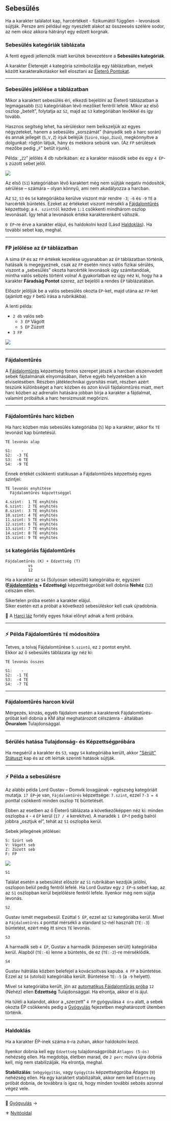 ## Sebesülés

Ha a karakter találatot kap, harcértékeit - fizikumától függően - levonások sújtják. Persze ami például egy nyeszlett alakot az összeesés szélére sodor, az nem okoz akkora hátrányt egy edzett korgnak.

### Sebesülés kategóriák táblázata

A fenti egyedi jellemzők miatt kerültek bevezetésre a **Sebesülés kategóriák**.

A karakter Életerejét `4` kategória szimbolizálja egy táblázatban, melyek között karakteralkotáskor kell elosztani az [Életerő Pontokat](010_10_01_ep_fp.md).

---
### Sebesülés jelölése a táblázatban

Mikor a karaktert sebesülés éri, elkezdi bejelölni az Életerő táblázatban a legmagasabb (`S1`) kategóriában lévő mezőket fentről lefelé. Mikor az első oszlop „betelt”, folytatja az `S2`, majd az `S3` kategóriában levőkkel és így tovább.

Hasznos segítség lehet, ha sérüléskor nem beikszeljük az egyes négyzeteket, hanem a sebesülés „sorszámát” (hányadik seb a harc során) és annak jellegét (`S,V,Z`) írjuk beléjük (`Szúró,Vágó,Zúzó`), megkönnyítve a dolgunkat: rögtön látjuk, hány és mekkora sebünk van. (Az `FP` sérülések mezőbe pedig „`F`” betűt írjunk).

Példa: „`Z2`” jelölés 4 db rubrikában: ez a karakter második sebe és egy `4 ÉP`-s zúzott sebet jelöl.

![](images/02_eletero_tablazat_harcertek_levonassal.png)

Az első (`S1`) kategóriában lévő karaktert még nem sújtják negatív módosítók, sérülése – számára – olyan könnyű, ami nem akadályozza a harcban.

Az `S2`, `S3` és `S4` kategóriákba kerülve viszont már rendre `-3`; `-6` és `-9` `TÉ` a harcérték büntetés. Ezeket az értékeket viszont mérsékli a [Fájdalomtűrés](kepzettsegek.primer.altalanos/fajdalomtures.md) képzettség: a `4. szinttől` kezdve `1:1` csökkenti mindhárom oszlop levonásait. Így tehát a levonások értéke karakterenként változik.

`0 ÉP`-re érve a karakter elájul, és haldokolni kezd (Lásd [Haldoklás](#haldokl%C3%A1s)). Ha további sebet kap, meghal.

---
### FP jelölése az `ÉP` táblázatban

A sima `ÉP` és az `FP` értékek kezelése ugyanabban az `ÉP` táblázatban történik, hatásaik is megegyeznek, csak az `FP` esetén nincs valós fizikai sérülés, viszont a „sebesülés” okozta harcérték levonások úgy számítandóak, mintha valós sebzés történt volna! A gyakorlatban ez úgy néz ki, hogy ha a karakter **Fáradság Pontot** szerez, azt bejelöli a rendes `ÉP` táblázatában.

Először jelöljük be a valós sebesülés okozta `ÉP`-ket, majd utána az `FP`-ket (ajánlott egy `F` betű írása a rubrikákba).

A lenti példa:
- `2 db` valós seb
  - `3 ÉP` Vágott
  - `5 ÉP` Zúzott
- `3 FP`

![](images/06_fp.png)

---
### Fájdalomtűrés

A [Fájdalomtűrés](kepzettsegek.primer.altalanos/fajdalomtures.md) képzettség fontos szerepet játszik a harcban elszenvedett sebek fájdalmának elnyomásában, illetve egyéb helyzetekben a kín elviselésében. Részben játéktechnikai gyorsítás miatt, részben azért teszünk különbséget a harc közben és azon kívüli fájdalomtűrés miatt, mert harc közben az adrenalin hatására jobban bírja a karakter a fájdalmat, valamint próbáltuk a harc heroizmusát megőrizni.

---
### Fájdalomtűrés harc közben

Ha harc közben más sebesülés kategóriába (`S`) lép a karakter, akkor fix `TÉ` levonást kap büntetésül. 

```
TÉ levonás alap

S1:    -
S2:  -3 TÉ
S3:  -6 TÉ
S4:  -9 TÉ
```

Ennek értékét csökkenti statikusan a Fájdalomtűrés képzettség egyes szintjei:

```
TÉ levonás enyhítése
  Fájdalomtűrés képzettséggel

4.szint:  1 TÉ enyhítés
6.szint:  2 TÉ enyhítés
8.szint:  3 TÉ enyhítés
10.szint: 4 TÉ enyhítés
11.szint: 5 TÉ enyhítés
12.szint: 6 TÉ enyhítés
13.szint: 7 TÉ enyhítés
14.szint: 8 TÉ enyhítés
15.szint: 9 TÉ enyhítés
```

### `S4` kategóriás fájdalomtűrés

```
Fájdalomtűrés (K) + Edzettség (T)
          vs
          12
```

Ha a karakter az `S4` (Súlyosan sebesült) kategóriába ér, egyszeri **([Fájdalomtűrés](kepzettsegek.primer.altalanos/fajdalomtures.md) + Edzettség)** képzettségpróbát kell dobnia **Nehéz** (`12`) célszám ellen.

Sikertelen próba esetén a karakter elájul.\
Siker esetén ezt a próbát a következő sebesüléskor kell csak újradobnia. 

🔆 A [Harci láz](fortelyok.harci/harci_laz.md) fortély egyes fokai előnyt adnak a fenti próbára.

---
### ⚡ Példa Fájdalomtűrés `TÉ` módosítóira

Tetves, a tolvaj Fájdalomtűrése `5.szintű`, ez `2` pontot enyhít.\
Ekkor az ő sebesülés táblázata így néz ki:

```
TÉ levonás összes

S1:    -
S2:  -1 TÉ
S3:  -4 TÉ
S4:  -7 TÉ
```

---
### Fájdalomtűrés harcon kívül

Mérgezés, kínzás, egyéb fájdalom esetén a karakterek Fájdalomtűrés-próbát kell dobnia a KM által meghatározott célszámra - általában **Önuralom** Tulajdonsággal.

---
### Sérülés hatása Tulajdonság- és Képzettségpróbára

Ha megsérül a karakter és `S3`, vagy `S4` kategóriába került, akkor ["Sérült" Státuszt](082_statuszok.md#%EF%B8%8F-s%C3%A9r%C3%BClt-1-s3) kap és az ott leírtak szerinti hatások sújtják.

---
### ⚡ Példa a sebesülésre

Az alábbi példa Lord Gustav – Domvik lovagjának – egészség kategóriáit mutatja. `17 ÉP`-je van, `Fájdalomtűrés` képzettsége: `7.szint`, ezzel `7-3 = 4` ponttal csökkenti minden oszlop `TÉ` büntetését.

Ebben az esetben az ő Életerő táblázata a következőképpen néz ki: minden oszlopba `4` - `4` `ÉP` kerül (`17 / 4` kerekítve). A maradék `1 ÉP`-t pedig balról jobbra „osztjuk el”, tehát az `S1` oszlopba kerül.

Sebek jellegének jelölései:

```
S: Szúrt seb
V: Vágott seb
Z: Zúzott seb
F: FP
```

![](images/03_eletero_lord_gustav.png)

```
S1
```
Találat esetén a sebesülést először az `S1` rubrikában kezdjük jelölni, oszlopon belül pedig fentről lefelé. Ha Lord Gustav egy `2 ÉP`-s sebet kap, az az `S1` oszlopban kerül bejelölésre fentről lefele. Ilyenkor még nem sújtja levonás.

```
S2
```

Gustav ismét megsebesül. Ezúttal `5 ÉP`, ezzel az `S2` kategóriába kerül. Mivel a `Fájdalomtűrés` `4` ponttal mérsékli a standard `S2`-nél használt (`TÉ:-3`) büntetést, ezért még itt sincs `TÉ` levonás.

```
S3
```

A harmadik seb `4 ÉP`, Gustav a harmadik (közepesen sérült) kategóriába kerül. Alapból (`TÉ:-6`) lenne a büntetés, de ez (`TÉ:-2`)-re mérséklődik.

```
S4
```

Gustav hátrálás közben belefejel a kovácsoltvas kapuba. `4 FP` a büntetése. Ezzel az `S4` (utolsó) kategóriába került. Büntetése `TÉ:-5` (a `-9` helyett).

Mivel `S4` kategóriába került, jön az [automatikus Fájdalomtűrás próba](#s4-kateg%C3%B3ri%C3%A1s-f%C3%A1jdalomt%C5%B1r%C3%A9s) `12` (Nehéz) ellen **Edzettség** Tulajdonsággal. Ha elrontja, akkor el is ájul.

Ha túléli a kalandot, akkor a „szerzett” `4 FP` gyógyulása `4 óra` alatt, a sebek okozta ÉP csökkenés pedig a [Gyógyulás](061_04_gyogyulas.md) fejezetben meghatározott ütemben történik.

---
### Haldoklás

Ha a karakter ÉP-inek száma `0`-ra zuhan, akkor haldokolni kezd.

Ilyenkor dobnia kell egy `Edzettség` tulajdonságpróbát `Átlagos (5-ös)` nehézség ellen. Ha megdobja, életben marad, de `2 perc` múlva újra dobnia kell, míg nem stabilizálják. Ha elrontja, meghal.

**Stabilizálás**: `Sebgyógyítás`, vagy `Gyógyítás` képzettségpróba Átlagos (`9`) nehézség ellen. Ha egy karaktert stabilizáltak, akkor nem kell `Edzettség` próbát dobnia, de továbbra is igaz rá, hogy minden további sebzés azonnal végez vele.

---

🔗 [Gyógyulás](061_04_gyogyulas.md) →

⚜️ [Nyitóoldal](start.md#6-harcrendszer-%EF%B8%8F)

